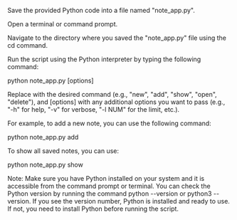 Save the provided Python code into a file named "note_app.py".

Open a terminal or command prompt.

Navigate to the directory where you saved the "note_app.py" file using the cd command.

Run the script using the Python interpreter by typing the following command:

python note_app.py <command> [options]

Replace <command> with the desired command (e.g., "new", "add", "show", "open", "delete"), and [options] with any additional options you want to pass (e.g., "-h" for help, "-v" for verbose, "-l NUM" for the limit, etc.).

For example, to add a new note, you can use the following command:


python note_app.py add

To show all saved notes, you can use:

python note_app.py show

Note: Make sure you have Python installed on your system and it is accessible from the command prompt or terminal. You can check the Python version by running the command python --version or python3 --version. If you see the version number, Python is installed and ready to use. If not, you need to install Python before running the script.
